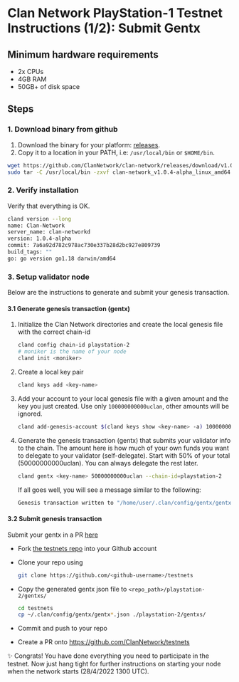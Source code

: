 # Clan Network PlayStation-1 Testnet Instructions (1/2): Submit Gentx

## Minimum hardware requirements

- 2x CPUs
- 4GB RAM
- 50GB+ of disk space

## Steps

### 1. Download binary from github

1. Download the binary for your platform: [releases](https://github.com/ClanNetwork/clan-network/releases/tag/v1.0.4-alpha).
2. Copy it to a location in your PATH, i.e: `/usr/local/bin` or `$HOME/bin`.

```sh
wget https://github.com/ClanNetwork/clan-network/releases/download/v1.0.4-alpha/clan-network_v1.0.4-alpha_linux_amd64.tar.gz
sudo tar -C /usr/local/bin -zxvf clan-network_v1.0.4-alpha_linux_amd64.tar.gz
```

### 2. Verify installation

Verify that everything is OK.

```sh
cland version --long
name: Clan-Network
server_name: clan-networkd
version: 1.0.4-alpha
commit: 7a6a92d782c978ac730e337b28d2bc927e809739
build_tags: ""
go: go version go1.18 darwin/amd64
```

### 3. Setup validator node

Below are the instructions to generate and submit your genesis transaction.

#### 3.1 Generate genesis transaction (gentx)

1. Initialize the Clan Network directories and create the local genesis file with the correct
   chain-id

   ```sh
   cland config chain-id playstation-2
   # moniker is the name of your node
   cland init <moniker>
   ```

2. Create a local key pair

   ```sh
   cland keys add <key-name>
   ```

3. Add your account to your local genesis file with a given amount and the key you
   just created. Use only `100000000000uclan`, other amounts will be ignored.

   ```sh
   cland add-genesis-account $(cland keys show <key-name> -a) 100000000000uclan
   ```

4. Generate the genesis transaction (gentx) that submits your validator info to the chain.
   The amount here is how much of your own funds you want to delegate to your validator (self-delegate).
   Start with 50% of your total (50000000000uclan). You can always delegate the rest later.

   ```sh
   cland gentx <key-name> 50000000000uclan --chain-id=playstation-2
   ```

   If all goes well, you will see a message similar to the following:

   ```sh
   Genesis transaction written to "/home/user/.clan/config/gentx/gentx-******.json"
   ```

#### 3.2 Submit genesis transaction

Submit your gentx in a PR [here](https://github.com/ClanNetwork/testnets)

- Fork [the testnets repo](https://github.com/ClanNetwork/testnets) into your Github account

- Clone your repo using

  ```sh
  git clone https://github.com/<github-username>/testnets
  ```

- Copy the generated gentx json file to `<repo_path>/playstation-2/gentxs/`

  ```sh
  cd testnets
  cp ~/.clan/config/gentx/gentx*.json ./playstation-2/gentxs/
  ```

- Commit and push to your repo
- Create a PR onto https://github.com/ClanNetwork/testnets

✨ Congrats! You have done everything you need to participate in the testnet. Now just hang tight for further instructions on starting your node when the network starts (28/4/2022 1300 UTC).
